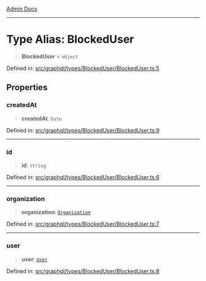 [Admin Docs](/)

***

# Type Alias: BlockedUser

> **BlockedUser** = `object`

Defined in: [src/graphql/types/BlockedUser/BlockedUser.ts:5](https://github.com/gautam-divyanshu/talawa-api/blob/de42235531e11387f0ad0479547630845dbc8b37/src/graphql/types/BlockedUser/BlockedUser.ts#L5)

## Properties

### createdAt

> **createdAt**: `Date`

Defined in: [src/graphql/types/BlockedUser/BlockedUser.ts:9](https://github.com/gautam-divyanshu/talawa-api/blob/de42235531e11387f0ad0479547630845dbc8b37/src/graphql/types/BlockedUser/BlockedUser.ts#L9)

***

### id

> **id**: `string`

Defined in: [src/graphql/types/BlockedUser/BlockedUser.ts:6](https://github.com/gautam-divyanshu/talawa-api/blob/de42235531e11387f0ad0479547630845dbc8b37/src/graphql/types/BlockedUser/BlockedUser.ts#L6)

***

### organization

> **organization**: [`Organization`](../../../Organization/Organization/type-aliases/Organization.md)

Defined in: [src/graphql/types/BlockedUser/BlockedUser.ts:7](https://github.com/gautam-divyanshu/talawa-api/blob/de42235531e11387f0ad0479547630845dbc8b37/src/graphql/types/BlockedUser/BlockedUser.ts#L7)

***

### user

> **user**: [`User`](../../../User/User/type-aliases/User.md)

Defined in: [src/graphql/types/BlockedUser/BlockedUser.ts:8](https://github.com/gautam-divyanshu/talawa-api/blob/de42235531e11387f0ad0479547630845dbc8b37/src/graphql/types/BlockedUser/BlockedUser.ts#L8)
